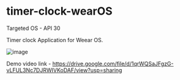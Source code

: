 # timer-clock-wearOS

Targeted OS - API 30

Timer clock Application for Weear OS.

![image](https://github.com/Shivam9456Singh/timer-clock-wearOS/assets/113454708/6762ea16-ea0d-4529-9401-978548f81983)


Demo video link - https://drive.google.com/file/d/1qrWQSaJFgzG-vLFUL3Nc7DJRWIVKoDAF/view?usp=sharing

